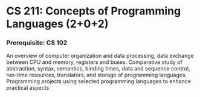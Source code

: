 # CS 211: Concepts of Programming Languages (2+0+2)
### Prerequisite: CS 102
An overview of computer organization and data processing, data exchange between CPU and
memory, registers and buses. Comparative study of abstraction, syntax, semantics, binding
times, data and sequence control, run-time resources, translators, and storage of programming
languages. Programming projects using selected programming languages to enhance practical
aspects.
